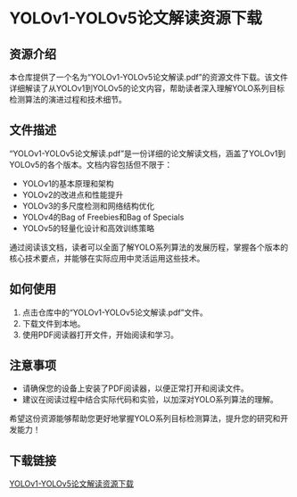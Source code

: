 # YOLOv1-YOLOv5论文解读资源下载

## 资源介绍

本仓库提供了一个名为“YOLOv1-YOLOv5论文解读.pdf”的资源文件下载。该文件详细解读了从YOLOv1到YOLOv5的论文内容，帮助读者深入理解YOLO系列目标检测算法的演进过程和技术细节。

## 文件描述

“YOLOv1-YOLOv5论文解读.pdf”是一份详细的论文解读文档，涵盖了YOLOv1到YOLOv5的各个版本。文档内容包括但不限于：

- YOLOv1的基本原理和架构
- YOLOv2的改进点和性能提升
- YOLOv3的多尺度检测和网络结构优化
- YOLOv4的Bag of Freebies和Bag of Specials
- YOLOv5的轻量化设计和高效训练策略

通过阅读该文档，读者可以全面了解YOLO系列算法的发展历程，掌握各个版本的核心技术要点，并能够在实际应用中灵活运用这些技术。

## 如何使用

1. 点击仓库中的“YOLOv1-YOLOv5论文解读.pdf”文件。
2. 下载文件到本地。
3. 使用PDF阅读器打开文件，开始阅读和学习。

## 注意事项

- 请确保您的设备上安装了PDF阅读器，以便正常打开和阅读文件。
- 建议在阅读过程中结合实际代码和实验，以加深对YOLO系列算法的理解。

希望这份资源能够帮助您更好地掌握YOLO系列目标检测算法，提升您的研究和开发能力！

## 下载链接

[YOLOv1-YOLOv5论文解读资源下载](https://pan.quark.cn/s/a1c64e8387fc)